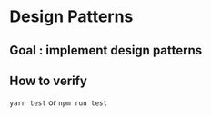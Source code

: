 # Design Patterns

## Goal : implement design patterns

## How to verify

`yarn test` or `npm run test`

